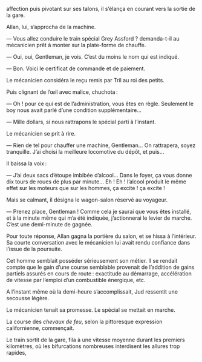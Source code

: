 affection puis pivotant sur ses talons, il s’élança en courant vers la sortie de la gare.

Allan, lui, s’approcha de la machine.

— Vous allez conduire le train spécial Grey Assford ? demanda-t-il au mécanicien prêt à monter sur la plate-forme de chauffe.

— Oui, oui, Gentleman, je vois. C’est du moins le nom qui est indiqué.

— Bon. Voici le certificat de commande et de paiement.

Le mécanicien considéra le reçu remis par Tril au roi des petits.

Puis clignant de l’œil avec malice, chuchota :

— Oh ! pour ce qui est de l’administration, vous êtes en règle. Seulement
le boy nous avait parlé d’une condition supplémentaire...

— Mille dollars, si nous rattrapons le spécial parti à l’instant.

Le mécanicien se prit à rire.

— Rien de tel pour chauffer une machine, Gentleman... On rattrapera, soyez tranquille. J’ai choisi la meilleure locomotive du dépôt, et puis...

Il baissa la voix :

— J’ai deux sacs d’étoupe imbibée d’alcool... Dans le foyer, ça vous donne
dix tours de roues de plus par minute... Eh ! Eh ! l’alcool produit le même
effet sur les moteurs que sur les hommes, ça excite ! ça excite !

Mais se calmant, il désigna le wagon-salon réservé au voyageur.

— Prenez place, Gentleman ! Comme cela je saurai que vous êtes installé, et
à la minute même qui m’a été indiquée, j’actionnerai le levier de marche.
C’est une demi-minute de gagnée.

Pour toute réponse, Allan gagna la portière du salon, et se hissa à l’intérieur. Sa courte conversation avec le mécanicien lui avait rendu confiance dans l’issue de la poursuite.

Cet homme semblait posséder sérieusement son métier. Il se rendait compte que le gain d’une course semblable provenait de l’addition de gains partiels assurés en cours de route : exactitude au démarrage, accélération de vitesse par l’emploi d’un combustible énergique, etc.

A l’instant même où la demi-heure s’accomplissait, Jud ressentit une secousse légère.

Le mécanicien tenait sa promesse. Le spécial se mettait en marche.

La course des _chevaux de feu_, selon la pittoresque expression californienne, commençait.

Le train sortit de la gare, fila à une vitesse moyenne durant les premiers
kilomètres, où les bifurcations nombreuses interdisent les allures trop rapides,
